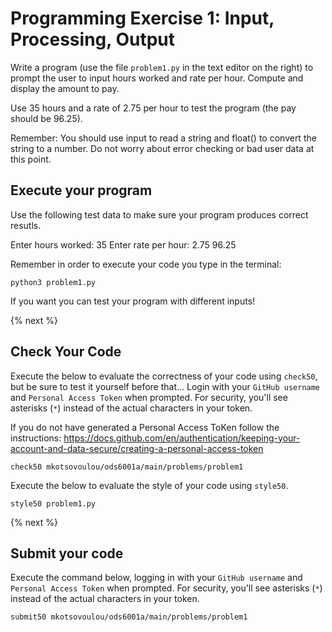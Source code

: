 # Programming Exercise 1: Input, Processing, Output

Write a program (use the file `problem1.py` in the text editor on the right) to prompt the user to input hours worked and rate per hour.
Compute and display the amount to pay. 

Use 35 hours and a rate of 2.75 per hour to test the program (the pay should be 96.25). 

Remember: You should use input to read a string and float() to convert the string to a number. Do not worry about error checking or bad user data at this point.

## Execute your program 

Use the following test data to make sure your program produces correct resutls.

Enter hours worked: 35
Enter rate per hour: 2.75
96.25

Remember in order to execute your code you type in the terminal:
```
python3 problem1.py
```

If you want you can test your program with different inputs!

{% next %}

## Check Your Code

Execute the below to evaluate the correctness of your code using `check50`, but be sure to test it yourself before that...
Login with your `GitHub username` and `Personal Access Token` when prompted. For security, you'll see asterisks (`*`) instead of the actual characters in your token. 

If you do not have generated a Personal Access ToKen follow the instructions: 
https://docs.github.com/en/authentication/keeping-your-account-and-data-secure/creating-a-personal-access-token

```
check50 mkotsovoulou/ods6001a/main/problems/problem1
```

Execute the below to evaluate the style of your code using `style50`.

```
style50 problem1.py
```

{% next %}

## Submit your code

Execute the command below, logging in with your `GitHub username` and `Personal Access Token` when prompted. For security, you'll see asterisks (`*`) instead of the actual characters in your token. 

```
submit50 mkotsovoulou/ods6001a/main/problems/problem1
```

